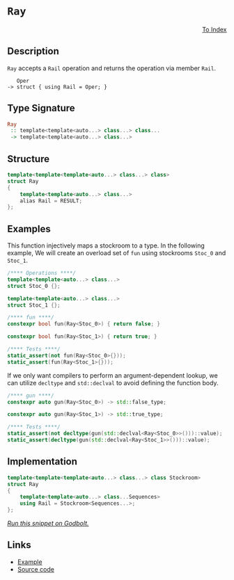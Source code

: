 <!-- Copyright 2024 Feng Mofan
SPDX-License-Identifier: Apache-2.0 -->

# `Ray`

<p style='text-align: right;'><a href="../utilities.md#ray">To Index</a></p>

## Description

`Ray` accepts a `Rail` operation and returns the operation via member `Rail`.

<pre><code>   Oper
-> struct { using Rail = Oper; }</code></pre>

## Type Signature

```Haskell
Ray
 :: template<template<auto...> class...> class...
 -> template<template<auto...> class...>
```

## Structure

```C++
template<template<template<auto...> class...> class>
struct Ray
{
    template<template<auto...> class...>
    alias Rail = RESULT;
};
```

## Examples

This function injectively maps a stockroom to a type.
In the following example, We will create an overload set of `fun` using stockrooms `Stoc_0` and `Stoc_1`.

```C++
/**** Operations ****/
template<template<auto...> class...>
struct Stoc_0 {};

template<template<auto...> class...>
struct Stoc_1 {};

/**** fun ****/
constexpr bool fun(Ray<Stoc_0>) { return false; }

constexpr bool fun(Ray<Stoc_1>) { return true; }

/**** Tests ****/
static_assert(not fun(Ray<Stoc_0>{}));
static_assert(fun(Ray<Stoc_1>{}));
```

If we only want compilers to perform an argument-dependent lookup, we can utilize `decltype` and `std::declval` to avoid defining the function body.

```C++
/**** gun ****/
constexpr auto gun(Ray<Stoc_0>) -> std::false_type;

constexpr auto gun(Ray<Stoc_1>) -> std::true_type;

/**** Tests ****/
static_assert(not decltype(gun(std::declval<Ray<Stoc_0>>()))::value);
static_assert(decltype(gun(std::declval<Ray<Stoc_1>>()))::value);
```

## Implementation

```C++
template<template<template<auto...> class...> class Stockroom>
struct Ray
{
    template<template<auto...> class...Sequences>
    using Rail = Stockroom<Sequences...>;
};
```

[*Run this snippet on Godbolt.*](https://godbolt.org/#z:OYLghAFBqd5QCxAYwPYBMCmBRdBLAF1QCcAaPECAMzwBtMA7AQwFtMQByARg9KtQYEAysib0QXACx8BBAKoBnTAAUAHpwAMvAFYTStJg1DIApACYAQuYukl9ZATwDKjdAGFUtAK4sGIAGz%2BpK4AMngMmAByPgBGmMQgkgCspAAOqAqETgwe3r4BQemZjgJhEdEscQnJtpj2JQxCBEzEBLk%2BfoG19dlNLQRlUbHxiSkKza3t%2BV3j/YMVVaMAlLaoXsTI7BwA9ABU%2BweHR8cH2yYaAIJ7BwDUAJIsqfRsgkwNN4dnl9cnvydfF3OFwImEeBhBJgAzG4QWC3pgoTDQU94YimF4iAA6bFQ7A3ZAGBQKbGY3H4wkKG5NVDIADWxFQqBYuKB42IXgcNwASkwAJ5AkwAdislxuYpusJREOhkvBCOh6KxOMheIJTCJJKEmAAjl5GJsFCzReKvJkjNymHQblCACJUoh0hlMxFa3X6zDE5XYKEiwGCm0%2BgXfP4hz5An67G4AMTwxHGN2wqlYT0wH1O4dDmYBGduAHlUvE3tlKWHLrLUTLkXK0RjUCSyWqNV7WQR2ZzqcgAPoaa3CoUByG%2BoHl6VIuGjxV1r3k9We0kqlttgj2mmdri9qz%2BwOXHP7G5ULwMNP7AFoBjjTCqVLEG4xRm0feHiA8/nQjvd3FLDc3YiYAjrI8qDEJQfV7AMd0uM8LyvG8708R8GGfPkXQdNdP2/X9/2II9Wz1UD%2ByDK5DhuAAVD0CBLdNLlmRwu1neICAgBhUGXA9EJfFDVw0Fk%2B39JYlm3C4aLwOiiQY6gnw4t9UK4HjNxtfjBN3TM/gBCMqUwM90ATJMwVTUsiJUkNsx3MxIXCAkvCwa0ZV5AtO1bS0KKNQFg1uYBD2PXZTwEaDrxuScbg89jkOkrj0IAWjJcZ0BAEAgNoJQHLs%2BUh0g3yQRggLayCyTQrcd9ZJVL8opVG4Yri3DMGSgslLcvcyPGSiTxbItRKUVomJYm4sAJAgUugJ8KpAXraAANzEREpIK1DuIXFUIH4pY4om7xMAEwdWtozt6M60b%2BoLQbEOG0bVqm/LCpZBalpWsQ9Q2iwOBWWhOCSXg/A4LRSFQTg3GsaxyrWDZU3MSEeFIAhNCelZaRAJJJExDQAA4zDMABONGuCSZGka4QVBWkF6OEkXgWAkDQNFID6vp%2BjheAUEBKchz6ntIOBYBgRAQDWAhUgxchKDQR46HiSJWC2VQkf8CL/EkILkGQG4pExMxeEwfAiGIPBYq4GRBBEMR2CkPX5CUNQodIXRdYAd2IJhUk4Hhnte96Ldp3MMT55dUCoG5Jel2X5cV5WzBuCAPGF%2Bgb1Brgll4ZmtBWCAkCF1IRbICgIFT9OQGAKQzD4OgQTjSgYgtmJwhaXlHd4CvmGIXlcxibRNOZ8GhZeAhcwYWhq5Z0gsBiLxgDcMREprgfQUMYBxH7/BfwcPAxo9C3L00jEtnB8IQSJr7aDwGI7YbjwsAt1s8DJ7heGX4g7yUG0p6MfejChlYqAMYAFAANTwTBrfzRgE9%2BD61EOIY2wDTYqHUP3K2%2Bhp4oH%2BpYfQB8GaQBWKgVIDQGYcAijFW0phLDWDMDTG%2BWssCoMWt0Vu2QXAMHcJ4DoehQjhCGJUEYusihZAEFMPwHCMhcIYPMYYCRdZ2GoQIPokwGH5FEXUcRjQJgDBYQsdhthFE8L0LMVoQi2EiJWAoIGmwJDOw4G9KmbtOB%2ByljLOWwAFZKwRqHCAuBCAkGtGZWO8dX4rAQJgJgWAEiUNhpISEmI0aQgJhoSQZhJD%2BApkkfwaN9CcBJqQMmYNMT%2BC4P4JGaNcb%2BHhljcJQRqa8FpvTRmENX5s05snbmnt%2BaZ2zlHMWbBOAtBYGNQUEUmAznNFwNGmIuCIzVhrEg2s9AQINmA6QEDFBQItroAutt7Y1xMWY0p31OAe15hiG4PsrEBzlmqfpgzhk9nDkyNOUd3GQjMHHKpLMk4pyuenAWWdXlRxQAYIwAyuCUxoLQYuDMIBl37nXKuE8IUNybi3BwE8O6MC7j3PuX1B7D1HrQceV9J4sGnrPNFsZqHL2wV9NeyAN4T23nUC2%2B9D5VxPlsL659L7gxvnfTAD88VP3CKAJ5fAP7f1/v/AsH1wZTNAUbWZsh5nmxgSAAuPzjCIJsHSih6DMHFk4Lggg6B8EquIWU0h2sV5oKoYvZwEBXAaN1sw8owi9CcIaDatI/CGg6MWLInoEj1HSN4eahokilH2t0Zo31eR/VaODawz1%2BjDFG3Wa7futNDk2L6cAJWZzEZhxcZrW5njHmJx8X4gJlATGpPSYMqJgokho3xpCaJsTJC602eU2wlSE6s3ZlzHmXt3nNNFuLdpxAWCBxYAoMaisxoDMxHKcYozXFkMmbIaZUqTayugV9XQkJSArIdlfRN5jk3bIad7X2qgx0TqnTOudy5LmR3iLcyEDzO3PJQJ8%2BI/aP0JEnakVInZp1o07LezsF7ZlF3iCCsFX1oV93BrB2FrcEVMk7t3XuFt0UjzHtg8GWBuUzyZbweexKV793JZSnF1Ld68DpUfXkjKz5a1ZdfeIHKuX4t5dU9%2BTBP4/z/gAsVvAJWGwkNKwQG7FkgB3UqhBhCkFqvgBqrBnBtgVQIVYSwhrvrGvIYpgNNCrV0JdXamNqinXZBdeZ0oyiHVevkUGl1YiLUKLmDZ0Nojw2MI865kNsbVjrCMbHZJpik000sWBm447J03EA7O%2BE8ZnFjOjh4l93jSC%2BP8SMShRMK0KsGZCSESRsbNopgVwUOSj1hbpu2pmaXglJDCXjQUFMkaSExlwFGZgghE0hKFspnAvFPJMarSr/XquvpWDfTIzhJBAA%3D%3D%3D)

## Links

- [Example](../../code/facilities/utilities/ray/implementation.hpp)
- [Source code](../../../conceptrodon/ray.hpp)
